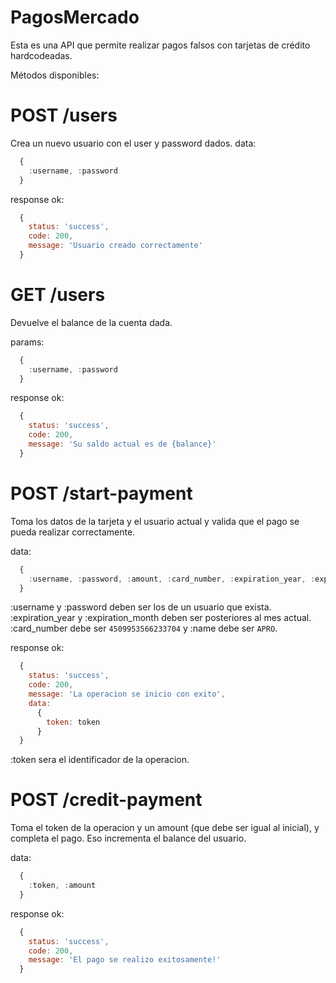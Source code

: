 # PagosMercado

Esta es una API que permite realizar pagos falsos con tarjetas de crédito hardcodeadas.

Métodos disponibles:

# POST /users
Crea un nuevo usuario con el user y password dados.
data:
```javascript
  {
    :username, :password
  }
```

response ok:
```javascript
  { 
    status: 'success', 
    code: 200, 
    message: 'Usuario creado correctamente'
  }
```

# GET /users
Devuelve el balance de la cuenta dada.

params:
```javascript
  {
    :username, :password
  }
```

response ok:
```javascript
  { 
    status: 'success', 
    code: 200, 
    message: 'Su saldo actual es de {balance}'
  }
```

# POST /start-payment
Toma los datos de la tarjeta y el usuario actual y valida que el pago se pueda realizar correctamente.

data:
```javascript
  {
    :username, :password, :amount, :card_number, :expiration_year, :expiration_month, :name
  }
```
:username y :password deben ser los de un usuario que exista. :expiration_year y :expiration_month deben ser posteriores al mes actual.
:card_number debe ser `4509953566233704` y :name debe ser `APRO`.

response ok:
```javascript
  {
    status: 'success', 
    code: 200, 
    message: 'La operacion se inicio con exito', 
    data: 
      { 
        token: token
      }
  }
```
:token sera el identificador de la operacion.

# POST /credit-payment
Toma el token de la operacion y un amount (que debe ser igual al inicial), y completa el pago. Eso incrementa el balance del usuario.

data:
```javascript
  {
    :token, :amount
  }
```

response ok:
```javascript
  {
    status: 'success', 
    code: 200, 
    message: 'El pago se realizo exitosamente!'
  }
```
